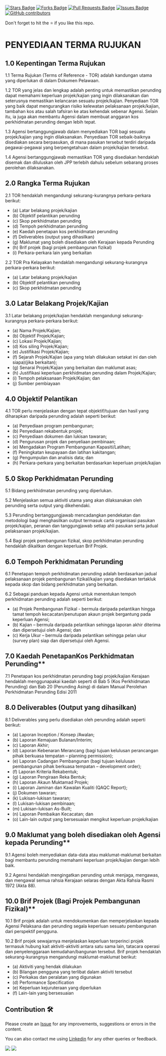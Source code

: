 <a href="https://github.com/drshahizan/myTOR/stargazers"><img src="https://img.shields.io/github/stars/drshahizan/myTOR" alt="Stars Badge"/></a>
<a href="https://github.com/drshahizan/myTOR/network/members"><img src="https://img.shields.io/github/forks/drshahizan/myTOR" alt="Forks Badge"/></a>
<a href="https://github.com/drshahizan/myTOR/pulls"><img src="https://img.shields.io/github/issues-pr/drshahizan/myTOR" alt="Pull Requests Badge"/></a>
<a href="https://github.com/drshahizan/myTOR"><img src="https://img.shields.io/github/issues/drshahizan/myTOR" alt="Issues Badge"/></a>
<a href="https://github.com/drshahizan/myTOR/graphs/contributors"><img alt="GitHub contributors" src="https://img.shields.io/github/contributors/drshahizan/myTOR?color=2b9348"></a>

Don't forget to hit the :star: if you like this repo.

# PENYEDIAAN TERMA RUJUKAN

## 1.0 Kepentingan Terma Rujukan

1.1 Terma Rujukan (Terms of Reference - TOR) adalah kandungan utama yang diperlukan di dalam Dokumen Pelawaan.

1.2 TOR yang jelas dan lengkap adalah penting untuk memastikan perunding dapat memahami keperluan projek/kajian yang ingin dilaksanakan dan seterusnya memastikan kelancaran sesuatu projek/kajian. Penyediaan TOR yang baik dapat mengurangkan risiko kelewatan pelaksanaan projek/kajian, tambahan kos atau salah tafsiran ke atas kehendak sebenar Agensi. Selain itu, ia juga akan membantu Agensi dalam membuat anggaran kos perkhidmatan perunding dengan lebih tepat.

1.3 Agensi bertanggungjawab dalam menyediakan TOR bagi sesuatu projek/kajian yang ingin dilaksanakan. Penyediaan TOR sebaik-baiknya disediakan secara berpasukan, di mana pasukan tersebut terdiri daripada pegawai-pegawai yang berpengetahuan dalam projek/kajian tersebut.

1.4 Agensi bertanggungjawab memastikan TOR yang disediakan hendaklah disemak dan diluluskan oleh JPP terlebih dahulu sebelum sebarang proses perolehan dilaksanakan.

## 2.0 Rangka Terma Rujukan

2.1 TOR hendaklah mengandungi sekurang-kurangnya perkara-perkara berikut:
- (a) Latar belakang projek/kajian
- (b) Objektif pelantikan perunding
- (c) Skop perkhidmatan perunding
- (d) Tempoh perkhidmatan perunding
- (e) Kaedah penetapan kos perkhidmatan perunding
- (f) Deliverables (output yang dihasilkan)
- (g) Maklumat yang boleh disediakan oleh Kerajaan kepada Perunding
- (h) Brif projek (bagi projek pembangunan fizikal)
- (i) Perkara-perkara lain yang berkaitan

2.2 TOR Pra Kelayakan hendaklah mengandungi sekurang-kurangnya perkara-perkara berikut:
- (a) Latar belakang projek/kajian
- (b) Objektif pelantikan perunding
- (c) Skop perkhidmatan perunding

## 3.0 Latar Belakang Projek/Kajian

3.1 Latar belakang projek/kajian hendaklah mengandungi sekurang-kurangnya perkara-perkara berikut:
- (a) Nama Projek/Kajian;
- (b) Objektif Projek/Kajian;
- (c) Lokasi Projek/Kajian;
- (d) Kos siling Projek/Kajian;
- (e) Justifikasi Projek/Kajian;
- (f) Sejarah Projek/Kajian (apa yang telah dilakukan setakat ini dan oleh siapa)(jika berkaitan);
- (g) Senarai Projek/Kajian yang berkaitan dan maklumat asas;
- (h) Justifikasi keperluan perkhidmatan perunding dalam Projek/Kajian;
- (i) Tempoh pelaksanaan Projek/Kajian; dan
- (j) Sumber pembiayaan

## 4.0 Objektif Pelantikan

4.1 TOR perlu menjelaskan dengan tepat objektif/tujuan dan hasil yang diharapkan daripada perunding adalah seperti berikut:
- (a) Penyediaan program pembangunan;
- (b) Penyediaan rekabentuk projek;
- (c) Penyediaan dokumen dan lukisan tawaran;
- (d) Pengurusan projek dan penyeliaan pembinaan;
- (e) Mengadakan Program Pembangunan Kapasiti/Latihan;
- (f) Peningkatan keupayaan dan latihan kakitangan;
- (g) Pengumpulan dan analisis data; dan
- (h) Perkara-perkara yang berkaitan berdasarkan keperluan projek/kajian

## 5.0 Skop Perkhidmatan Perunding

5.1 Bidang perkhidmatan perunding yang diperlukan.

5.2 Menjelaskan semua aktiviti utama yang akan dilaksanakan oleh perunding serta output yang dikehendaki.

5.3 Perunding bertanggungjawab mencadangkan pendekatan dan metodologi bagi menghasilkan output termasuk carta organisasi pasukan projek/kajian, peranan dan tanggungjawab setiap ahli pasukan serta jadual pelaksanaan projek/kajian.

5.4 Bagi projek pembangunan fizikal, skop perkhidmatan perunding hendaklah dikaitkan dengan keperluan Brif Projek.

## 6.0 Tempoh Perkhidmatan Perunding

6.1 Penetapan tempoh perkhidmatan perunding adalah berdasarkan jadual pelaksanaan projek pembangunan fizikal/kajian yang disediakan tertakluk kepada skop dan bidang perkhidmatan yang berkaitan.

6.2 Sebagai panduan kepada Agensi untuk menentukan tempoh perkhidmatan perunding adalah seperti berikut:
- (a) Projek Pembangunan Fizikal - bermula daripada pelantikan hingga tamat tempoh kecacatan/penutupan akaun projek bergantung pada keperluan Agensi;
- (b) Kajian – bermula daripada pelantikan sehingga laporan akhir diterima dan dipersetujui oleh Agensi; dan
- (c) Kerja Ukur – bermula daripada pelantikan sehingga pelan ukur (survey plan) siap dan dipersetujui oleh Agensi.

## 7.0 Kaedah PenetapanKos Perkhidmatan Perunding**

7.1 Penetapan kos perkhidmatan perunding bagi projek/kajian Kerajaan hendaklah menggunapakai kaedah seperti di Bab 5 (Kos Perkhidmatan Perunding) dan Bab 20 (Perunding Asing) di dalam Manual Perolehan Perkhidmatan Perunding Edisi 2011

## 8.0 Deliverables (Output yang dihasilkan)

8.1 Deliverables yang perlu disediakan oleh perunding adalah seperti berikut:
- (a) Laporan Inception / Konsep /Awalan;
- (b) Laporan Kemajuan Bulanan/Interim;
- (c) Laporan Akhir;
- (d) Laporan Kebenaran Merancang (bagi tujuan kelulusan perancangan pihak berkuasa tempatan – planning permission);
- (e) Laporan Cadangan Pembangunan (bagi tujuan kelulusan pembangunan pihak berkuasa tempatan – development order);
- (f) Laporan Kriteria Rekabentuk;
- (g) Laporan Pengiraan Reka Bentuk;
- (h) Laporan Akaun Muktamad Projek;
- (i) Laporan Jaminan dan Kawalan Kualiti (QAQC Report);
- (j) Dokumen tawaran;
- (k) Lukisan-lukisan tawaran;
- (l) Lukisan-lukisan pembinaan;
- (m) Lukisan-lukisan As-Built;
- (n) Laporan Pembaikan Kecacatan; dan
- (o) Lain-lain output yang bersesuaian mengikut keperluan projek/kajian

## 9.0 Maklumat yang boleh disediakan oleh Agensi kepada Perunding**

9.1 Agensi boleh menyediakan data-data atau maklumat-maklumat berkaitan bagi membantu perunding memahami keperluan projek/kajian dengan lebih baik.

9.2 Agensi hendaklah mengingatkan perunding untuk menjaga, mengawas, dan mengawal semua rahsia Kerajaan selaras dengan Akta Rahsia Rasmi 1972 (Akta 88).

## 10.0 Brif Projek (Bagi Projek Pembangunan Fizikal)**

10.1 Brif projek adalah untuk mendokumenkan dan memperjelaskan kepada Agensi Pelaksana dan perunding segala keperluan sesuatu pembangunan dari perspektif pengguna.

10.2 Brif projek sewajarnya menjelaskan keperluan terperinci projek termasuk hubung kait aktiviti-aktiviti antara satu sama lain, tatacara operasi dan penyelenggaraan kemudahan/bangunan tersebut. Brif projek hendaklah sekurang-kurangnya mengandungi maklumat-maklumat berikut:
- (a) Aktiviti yang hendak dilakukan
- (b) Bilangan pengguna yang terlibat dalam aktiviti tersebut
- (c) Perkakas dan peralatan yang digunakan
- (d) Performance Specification
- (e) Keperluan kejuruteraan yang diperlukan
- (f) Lain-lain yang bersesuaian

## Contribution 🛠️
Please create an [Issue](https://github.com/drshahizan/myTOR/issues) for any improvements, suggestions or errors in the content.

You can also contact me using [Linkedin](https://www.linkedin.com/in/drshahizan/) for any other queries or feedback.

![](https://komarev.com/ghpvc/?username=drshahizan&label=Views&color=0e75b6&style=flat)
![](https://hit.yhype.me/github/profile?user_id=81284918)
